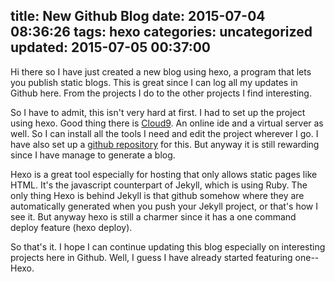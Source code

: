 title: New Github Blog
date: 2015-07-04 08:36:26
tags: hexo
categories: uncategorized
updated: 2015-07-05 00:37:00
---

Hi there so I have just created a new blog using hexo, a program that lets you publish static blogs. This is great since I can log all my updates in Github here. 
From the projects I do to the other projects I find interesting. 

So I have to admit, this isn't very hard at first. I had to set up the project using hexo. Good thing there is  <a href="http://c9.io">Cloud9</a>. An online ide and a virtual server as well. So I can install all the tools I need and edit the project wherever I go. I have also set up a <a href="https://github.com/jeremejazz/hexo-jeremejazz" title="Go to repository">github repository</a> for this. 
But anyway it is still rewarding since I have manage to generate a blog. 

Hexo is a great tool especially for hosting that only allows static pages like HTML. It's the javascript counterpart of Jekyll, which is using Ruby. The only thing Hexo is behind Jekyll is that github somehow where they are automatically generated when you push your Jekyll project, or that's how I see it. 
But anyway hexo is still a charmer since it has a one command deploy feature (hexo deploy).

So that's it. I hope I can continue updating this blog especially on interesting projects here in Github. Well, I guess I have already started featuring one--Hexo. 
